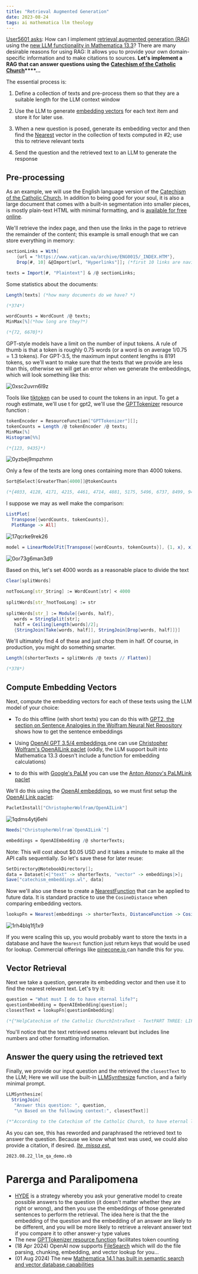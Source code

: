 ```yaml
---
title: "Retrieval Augmented Generation"
date: 2023-08-24
tags: ai mathematica llm theology
---
```


[User5601 asks](https://mathematica.stackexchange.com/questions/288523/qa-system-using-llmsynthesize-and-nearest): How can I implement [retrieval augmented generation (RAG)](https://ai.meta.com/blog/retrieval-augmented-generation-streamlining-the-creation-of-intelligent-natural-language-processing-models/) using the [new LLM functionality in Mathematica 13.3](https://writings.stephenwolfram.com/2023/06/llm-tech-and-a-lot-more-version-13-3-of-wolfram-language-and-mathematica/)? There are many desirable reasons for using RAG: It allows you to provide your own domain-specific information  and to make citations to sources. **Let's implement a RAG that can answer questions using the** **[Catechism of the Catholic Church](https://www.vatican.va/archive/ENG0015/_INDEX.HTM)****...**

The essential process is:

1. Define a collection of texts and pre-process them so that they are a suitable length for the LLM context window

2. Use the LLM to generate [embedding vectors](https://platform.openai.com/docs/guides/embeddings/what-are-embeddings) for each text item and store it for later use.

3. When a new question is posed, generate its embedding vector and then find the [Nearest](https://reference.wolfram.com/language/ref/Nearest.html) vector in the collection of texts computed in #2; use this to retrieve relevant texts

4. Send the question and the retrieved text to an LLM to generate the response

## Pre-processing

As an example, we will use the English language version of the [Catechism of the Catholic Church](https://www.vatican.va/archive/ENG0015/_INDEX.HTM).  In addition to being good for your soul, it is also a large document that comes with a built-in segmentation into smaller pieces, is mostly plain-text HTML with minimal formatting, and is [available for free online](https://www.vatican.va/archive/ENG0015/_INDEX.HTM).   

We'll retrieve the index page, and then use the links in the page to retrieve the remainder of the content; this example is small enough that we can store everything in memory:

```mathematica
sectionLinks = With[
    {url = "https://www.vatican.va/archive/ENG0015/_INDEX.HTM"}, 
    Drop[#, 10] &@Import[url, "Hyperlinks"]]; (*first 10 links are navigation tools*)

```

```mathematica
texts = Import[#, "Plaintext"] & /@ sectionLinks;
```

Some statistics about the documents:

```mathematica
Length[texts] (*how many documents do we have? *)

(*374*)
```

```mathematica
wordCounts = WordCount /@ texts;
MinMax[%](*how long are they?*)

(*{72, 6670}*)
```

GPT-style models have a limit on the number of input tokens.  A rule of thumb is that a token is roughly 0.75 words (or a word is on average 1/0.75 = 1.3 tokens).  For GPT-3.5, the maximum input content lengths is 8191 tokens, so we'll want to make sure that the texts that we provide are less than this, otherwise we will get an error when we generate the embeddings, which will look something like this:

![0xsc2uvrn6l9z](/blog/images/2023/8/24/0xsc2uvrn6l9z.png)

Tools like [tiktoken](https://github.com/openai/openai-cookbook/blob/main/examples/How_to_count_tokens_with_tiktoken.ipynb) can be used to count the tokens in an input. To get a rough estimate, we'll use t for gpt2, we'll use the [GPTTokenizer](https://resources.wolframcloud.com/FunctionRepository/resources/GPTTokenizer/) resource function :

```mathematica
tokenEncoder = ResourceFunction["GPTTokenizer"][];
tokenCounts = Length /@ tokenEncoder /@ texts;
MinMax[%]
Histogram[%%]

(*{123, 9435}*)
```

![0yzbej9mpzhmn](/blog/images/2023/8/24/0yzbej9mpzhmn.png)

Only a few of the texts are long ones containing more than 4000 tokens. 

```mathematica
Sort@Select[GreaterThan[4000]]@tokenCounts

(*{4033, 4128, 4171, 4215, 4461, 4714, 4881, 5175, 5496, 6737, 8499, 9404, 9435}*)
```

I suppose we may as well make the comparison:

```mathematica
ListPlot[
  Transpose[{wordCounts, tokenCounts}], 
  PlotRange -> All]
```

![17qcrke9rek26](/blog/images/2023/8/24/17qcrke9rek26.png)

```mathematica
model = LinearModelFit[Transpose[{wordCounts, tokenCounts}], {1, x}, x]
```

![0or73g6man3d9](/blog/images/2023/8/24/0or73g6man3d9.png)

Based on this, let's set 4000 words as a reasonable place to divide the text

```mathematica
Clear[splitWords] 
 
notTooLong[str_String] := WordCount[str] < 4000 
 
splitWords[str_?notTooLong] := str 
 
splitWords[str_] := Module[{words, half}, 
   words = StringSplit[str]; 
   half = Ceiling[Length[words]/2]; 
   {StringJoin[Take[words, half]], StringJoin[Drop[words, half]]}]
```

We'll ultimately find 4 of these and just chop them in half.  Of course, in production, you might do something smarter. 

```mathematica
Length[(shorterTexts = splitWords /@ texts // Flatten)]

(*378*)
```

## Compute Embedding Vectors

Next,  compute the embedding vectors for each of these texts using the LLM model of your choice:

- To do this offline (with short texts) you can do this with [GPT2, the section on Sentence Analogies in the Wolfram Neural Net Repository](https://resources.wolframcloud.com/NeuralNetRepository/resources/GPT2-Transformer-Trained-on-WebText-Data/) shows how to get the sentence embeddings

- Using [OpenAI GPT 3.5/4  embeddings ](https://openai.com/blog/introducing-text-and-code-embeddings)one can use [Christopher Wolfram's OpenAILink paclet](https://resources.wolframcloud.com/PacletRepository/resources/ChristopherWolfram/OpenAILink/ref/OpenAIEmbedding.html) (oddly, the LLM support built into Mathematica 13.3 doesn't include a function for embedding calculations)

- to do this with [Google's PaLM](https://ai.googleblog.com/2022/04/pathways-language-model-palm-scaling-to.html) you can use the [Anton Atonov's PaLMLink paclet](https://resources.wolframcloud.com/PacletRepository/resources/AntonAntonov/PaLMLink/)

We'll do this using the [OpenAI embeddings](https://platform.openai.com/docs/guides/embeddings), so we must first setup the [OpenAI Link paclet](https://resources.wolframcloud.com/PacletRepository/resources/ChristopherWolfram/OpenAILink/ref/OpenAIEmbedding.html):

```mathematica
PacletInstall["ChristopherWolfram/OpenAILink"]
```

![1qdms4ytj6ehi](/blog/images/2023/8/24/1qdms4ytj6ehi.png)

```mathematica
Needs["ChristopherWolfram`OpenAILink`"]
```

```mathematica
embeddings = OpenAIEmbedding /@ shorterTexts;
```

Note: This will cost about $0.05 USD and it takes a minute to make all the API calls sequentially. So let's save these for later reuse:

```mathematica
SetDirectory@NotebookDirectory[];
data = Dataset[<|"text" -> shorterTexts, "vector" -> embeddings|>];
Save["catechism_embeddings.wl", data]
```

Now we'll also use these to create a [NearestFunction](http://reference.wolfram.com/language/ref/NearestFunction.html) that can be applied to future data.  It is standard practice to use the `CosineDistance` when comparing embedding vectors.

```mathematica
lookupFn = Nearest[embeddings -> shorterTexts, DistanceFunction -> CosineDistance]
```

![1rh4blq1fj1x9](/blog/images/2023/8/24/1rh4blq1fj1x9.png)

If you were scaling this up, you would probably want to store the texts in a database and have the `Nearest` function just return keys that would be used for lookup.  Commercial offerings like [pinecone.io ](https://www.pinecone.io)can handle this for you.

## Vector Retrieval

Next we take a question, generate its embedding vector and then use it to find the nearest relevant text.  Let's try it:

```mathematica
question = "What must I do to have eternal life?";
questionEmbedding = OpenAIEmbedding[question];
closestText = lookupFn[questionEmbedding]

(*{"HelpCatechism of the Catholic ChurchIntraText - TextPART THREE: LIFE IN CHRISTSECTION TWO THE TEN COMMANDMENTSIN BRIEF Previous - NextIN BRIEF  2075 \"What good deed must I do, to have eternal life?\" - \"If you would enter into life, keep the commandments\" (Mt 19:16-17).  2076 By his life and by his preaching Jesus attested to the permanent validity of the Decalogue. 2077 The  gift of the Decalogue is bestowed from within the covenant concluded by God with his people. God's  commandments take on their true meaning in and through this covenant.  2078 In fidelity to Scripture and in conformity with Jesus' example, the tradition of the Church has always  acknowledged the primordial importance and significance of the Decalogue.  2079 The Decalogue forms an organic unity in which each \"word\" or \"commandment\" refers to all the others  taken together. To transgress one commandment is to infringe the whole Law (cf Jas 2:10-11).  2080 The Decalogue contains a privileged expression of the natural law. It is made known to us by divine  revelation and by human reason.  2081 The Ten Commandments, in their fundamental content, state grave obligations. However, obedience  to these precepts also implies obligations in matter which is, in itself, light.  2082 What God commands he makes possible by his grace.  Previous - NextCopyright (c) Libreria Editrice Vaticana"}*)
```

You'll notice that the text retrieved seems relevant but includes line numbers and other formatting information.

## Answer the query using the retrieved text

Finally, we provide our input question and the  retrieved the `closestText` to the LLM;  Here we will use the built-in [LLMSynthesize](https://reference.wolfram.com/language/ref/LLMSynthesize.html) function, and a fairly minimal prompt.

```mathematica
LLMSynthesize[
  StringJoin[
   "Answer this question: ", question, 
   "\n Based on the following context:", closestText]]

(*"According to the Catechism of the Catholic Church, to have eternal life, one must keep the commandments. Jesus stated, \"If you would enter into life, keep the commandments\" (Mt 19:16-17). The Decalogue, which includes the Ten Commandments, holds a privileged expression of the natural law, and obedience to these precepts implies obligations in both grave and light matters. It is also important to note that God's grace makes it possible to fulfill His commands."*)
```

As you can see, this has reworded and paraphrased the retrieved text to answer the question.  Because we know what text was used, we could also provide a citation, if desired. [*Ite, missa est.*](https://en.wikipedia.org/wiki/Ite,_missa_est)

`2023.08.22_llm_qa_demo.nb`

# Parerga and Paralipomena

- [HYDE](https://arxiv.org/abs/2212.10496) is a strategy whereby you ask your generative model to create possible answers to the question (it doesn't matter whether they are right or wrong), and then you use the embeddings of those generated sentences to perform the retrieval.  The idea here is that the the embedding of the question and the embedding of an answer are likely to be different, and you will be more likely to retrieve a relevant answer text if you compare it to other answer-y type values
- The new [GPTTokenizer resource function](https://resources.wolframcloud.com/FunctionRepository/resources/GPTTokenizer/) facilitates token counting
- (18 Apr 2024) OpenAI now supports [FileSearch](https://platform.openai.com/docs/assistants/tools/file-search) which will do the file parsing, chunking, embedding, and vector lookup for you...
- (01 Aug 2024) The new [Mathematica 14.1 has built in semantic search and vector database capabilities](https://writings.stephenwolfram.com/2024/07/yet-more-new-ideas-and-new-functions-launching-version-14-1-of-wolfram-language-mathematica/#vector-databases-and-semantic-search)
